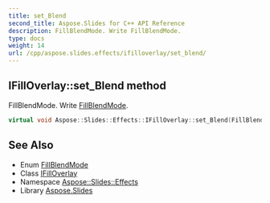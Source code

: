 ```yaml
---
title: set_Blend
second_title: Aspose.Slides for C++ API Reference
description: FillBlendMode. Write FillBlendMode.
type: docs
weight: 14
url: /cpp/aspose.slides.effects/ifilloverlay/set_blend/
---
```

## IFillOverlay::set_Blend method


FillBlendMode. Write [FillBlendMode](../../../aspose.slides/fillblendmode/).

```cpp
virtual void Aspose::Slides::Effects::IFillOverlay::set_Blend(FillBlendMode value)=0
```

## See Also

* Enum [FillBlendMode](../../../aspose.slides/fillblendmode/)
* Class [IFillOverlay](../)
* Namespace [Aspose::Slides::Effects](../../)
* Library [Aspose.Slides](../../../)
